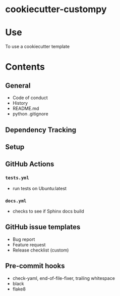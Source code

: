 # cookiecutter-custompy

# Use

To use a cookiecutter template

# Contents
## General
- Code of conduct
- History
- README.md
- python .gitignore

## Dependency Tracking

## Setup

## GitHub Actions
### `tests.yml`
- run tests on Ubuntu:latest

### `docs.yml`
- checks to see if Sphinx docs build

## GitHub issue templates
- Bug report
- Feature request
- Release checklist (custom)

## Pre-commit hooks
- check-yaml, end-of-file-fixer, trailing whitespace
- black
- flake8
